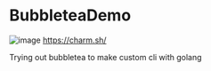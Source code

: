 # BubbleteaDemo

![image](https://github.com/aryanmajhi75/BubbleteaDemo/assets/70305149/ced2e551-5c37-4c7d-8c5e-e077c129f428)
https://charm.sh/

Trying out bubbletea to make custom cli with golang
